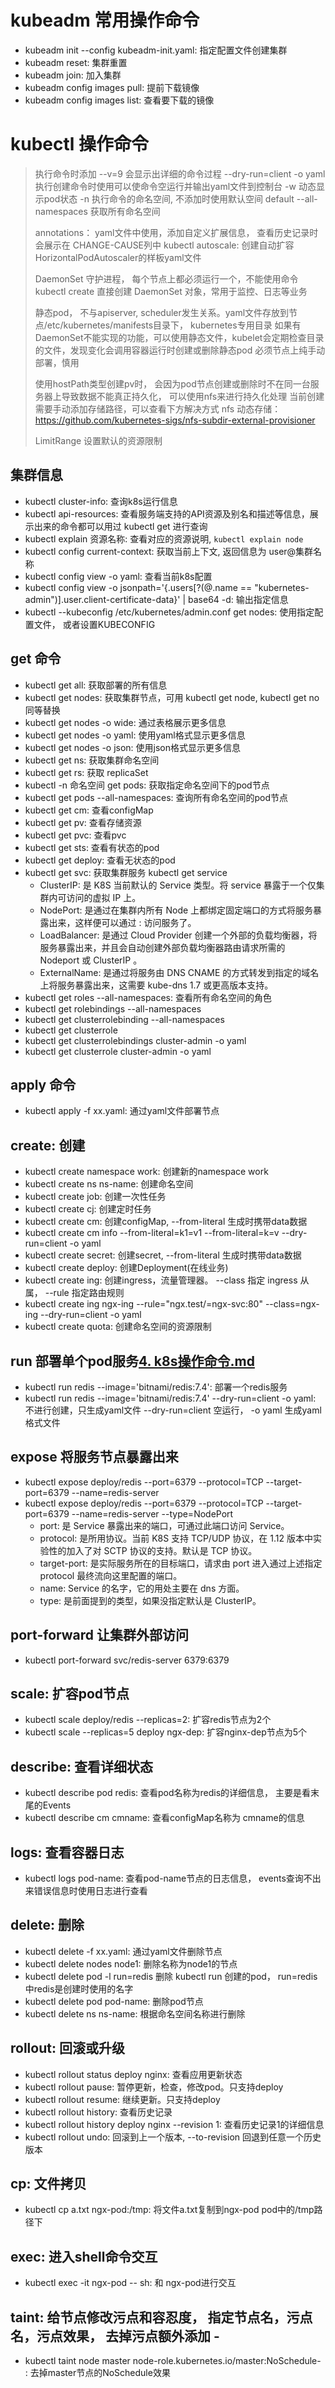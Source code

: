 # kubeadm 常用操作命令
- kubeadm init --config kubeadm-init.yaml: 指定配置文件创建集群
- kubeadm reset: 集群重置
- kubeadm join: 加入集群
- kubeadm config images pull: 提前下载镜像
- kubeadm config images list: 查看要下载的镜像

# kubectl 操作命令
> 执行命令时添加 --v=9 会显示出详细的命令过程
> --dry-run=client -o yaml 执行创建命令时使用可以使命令空运行并输出yaml文件到控制台
> -w 动态显示pod状态
> -n 执行命令的命名空间, 不添加时使用默认空间 default
> --all-namespaces 获取所有命名空间
>
>
> annotations： yaml文件中使用，添加自定义扩展信息， 查看历史记录时会展示在 CHANGE-CAUSE列中
> kubectl autoscale: 创建自动扩容HorizontalPodAutoscaler的样板yaml文件
>
> DaemonSet 守护进程， 每个节点上都必须运行一个，不能使用命令 kubectl create 直接创建 DaemonSet 对象，常用于监控、日志等业务
>
> 静态pod， 不与apiserver, scheduler发生关系。yaml文件存放到节点/etc/kubernetes/manifests目录下， kubernetes专用目录
> 如果有DaemonSet不能实现的功能，可以使用静态文件，kubelet会定期检查目录的文件，发现变化会调用容器运行时创建或删除静态pod
> 必须节点上纯手动部署，慎用
>
> 使用hostPath类型创建pv时， 会因为pod节点创建或删除时不在同一台服务器上导致数据不能真正持久化， 可以使用nfs来进行持久化处理
> 当前创建需要手动添加存储路径，可以查看下方解决方式
> nfs 动态存储： https://github.com/kubernetes-sigs/nfs-subdir-external-provisioner
>
> LimitRange 设置默认的资源限制


## 集群信息
- kubectl cluster-info:  查询k8s运行信息
- kubectl api-resources: 查看服务端支持的API资源及别名和描述等信息，展示出来的命令都可以用过 kubectl get 进行查询
- kubectl explain 资源名称: 查看对应的资源说明, `kubectl explain node`
- kubectl config current-context: 获取当前上下文, 返回信息为 user@集群名称
- kubectl config view -o yaml: 查看当前k8s配置
- kubectl config view -o jsonpath='{.users[?(@.name == "kubernetes-admin")].user.client-certificate-data}' | base64 -d: 输出指定信息
- kubectl --kubeconfig /etc/kubernetes/admin.conf get nodes: 使用指定配置文件， 或者设置KUBECONFIG


## get 命令
- kubectl get all: 获取部署的所有信息
- kubectl get nodes: 获取集群节点，可用  kubectl get node, kubectl get no 同等替换
- kubectl get nodes -o wide: 通过表格展示更多信息
- kubectl get nodes -o yaml: 使用yaml格式显示更多信息
- kubectl get nodes -o json: 使用json格式显示更多信息
- kubectl get ns: 获取集群命名空间
- kubectl get rs: 获取 replicaSet
- kubectl -n 命名空间 get pods: 获取指定命名空间下的pod节点
- kubectl get pods --all-namespaces: 查询所有命名空间的pod节点
- kubectl get cm: 查看configMap
- kubectl get pv: 查看存储资源
- kubectl get pvc: 查看pvc
- kubectl get sts: 查看有状态的pod
- kubectl get deploy: 查看无状态的pod
- kubectl get svc: 获取集群服务 kubectl get service
  - ClusterIP: 是 K8S 当前默认的 Service 类型。将 service 暴露于一个仅集群内可访问的虚拟 IP 上。
  - NodePort: 是通过在集群内所有 Node 上都绑定固定端口的方式将服务暴露出来，这样便可以通过 <NodeIP>:<NodePort> 访问服务了。
  - LoadBalancer: 是通过 Cloud Provider 创建一个外部的负载均衡器，将服务暴露出来，并且会自动创建外部负载均衡器路由请求所需的 Nodeport 或 ClusterIP 。
  - ExternalName: 是通过将服务由 DNS CNAME 的方式转发到指定的域名上将服务暴露出来，这需要 kube-dns 1.7 或更高版本支持。
- kubectl get roles --all-namespaces: 查看所有命名空间的角色
- kubectl get rolebindings --all-namespaces
- kubectl get clusterrolebinding --all-namespaces
- kubectl get clusterrole
- kubectl get clusterrolebindings cluster-admin -o yaml
- kubectl get clusterrole cluster-admin -o yaml

## apply 命令
- kubectl apply -f xx.yaml: 通过yaml文件部署节点


## create: 创建
- kubectl create namespace work: 创建新的namespace work
- kubectl create ns ns-name: 创建命名空间
- kubectl create job: 创建一次性任务
- kubectl create cj: 创建定时任务
- kubectl create cm: 创建configMap, --from-literal 生成时携带data数据
- kubectl create cm info  --from-literal=k1=v1 --from-literal=k=v --dry-run=client -o yaml
- kubectl create secret: 创建secret, --from-literal 生成时携带data数据
- kubectl create deploy: 创建Deployment(在线业务)
- kubectl create ing: 创建ingress，流量管理器。 --class 指定 ingress 从属， --rule 指定路由规则
- kubectl create ing ngx-ing --rule="ngx.test/=ngx-svc:80" --class=ngx-ing --dry-run=client -o yaml
- kubectl create quota: 创建命名空间的资源限制


## run 部署单个pod服务[4. k8s操作命令.md](4.%20k8s%B2%D9%D7%F7%C3%FC%C1%EE.md)
- kubectl run redis --image='bitnami/redis:7.4': 部署一个redis服务
- kubectl run redis --image='bitnami/redis:7.4' --dry-run=client -o yaml: 不进行创建，只生成yaml文件 --dry-run=client 空运行， -o yaml 生成yaml格式文件

## expose 将服务节点暴露出来
- kubectl expose deploy/redis --port=6379 --protocol=TCP --target-port=6379 --name=redis-server
- kubectl expose deploy/redis --port=6379 --protocol=TCP --target-port=6379 --name=redis-server --type=NodePort
  - port: 是 Service 暴露出来的端口，可通过此端口访问 Service。
  - protocol: 是所用协议。当前 K8S 支持 TCP/UDP 协议，在 1.12 版本中实验性的加入了对 SCTP 协议的支持。默认是 TCP 协议。
  - target-port: 是实际服务所在的目标端口，请求由 port 进入通过上述指定 protocol 最终流向这里配置的端口。
  - name: Service 的名字，它的用处主要在 dns 方面。
  - type: 是前面提到的类型，如果没指定默认是 ClusterIP。

## port-forward 让集群外部访问
- kubectl port-forward svc/redis-server 6379:6379

## scale: 扩容pod节点
- kubectl scale deploy/redis --replicas=2: 扩容redis节点为2个
- kubectl scale --replicas=5 deploy ngx-dep: 扩容nginx-dep节点为5个


## describe: 查看详细状态
- kubectl describe pod redis: 查看pod名称为redis的详细信息， 主要是看末尾的Events
- kubectl describe cm cmname: 查看configMap名称为 cmname的信息

## logs: 查看容器日志
- kubectl logs pod-name: 查看pod-name节点的日志信息， events查询不出来错误信息时使用日志进行查看


## delete: 删除
- kubectl delete -f xx.yaml: 通过yaml文件删除节点
- kubectl delete nodes node1: 删除名称为node1的节点
- kubectl delete pod -l run=redis 删除 kubectl run 创建的pod， run=redis中redis是创建时使用的名字
- kubectl delete pod pod-name: 删除pod节点
- kubectl delete ns ns-name: 根据命名空间名称进行删除

## rollout: 回滚或升级
- kubectl rollout status deploy nginx: 查看应用更新状态
- kubectl rollout pause: 暂停更新，检查，修改pod。只支持deploy
- kubectl rollout resume: 继续更新。只支持deploy
- kubectl rollout history: 查看历史记录
- kubectl rollout history deploy nginx --revision 1: 查看历史记录1的详细信息
- kubectl rollout undo: 回滚到上一个版本, --to-revision 回退到任意一个历史版本

## cp: 文件拷贝
- kubectl cp a.txt ngx-pod:/tmp: 将文件a.txt复制到ngx-pod pod中的/tmp路径下

## exec: 进入shell命令交互
- kubectl exec -it ngx-pod -- sh: 和 ngx-pod进行交互

## taint: 给节点修改污点和容忍度， 指定节点名，污点名，污点效果， 去掉污点额外添加 -
- kubectl taint node master node-role.kubernetes.io/master:NoSchedule- : 去掉master节点的NoSchedule效果

